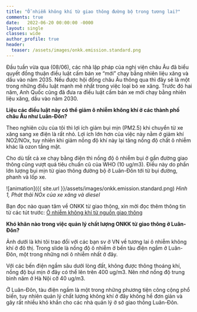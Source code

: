 ```yaml
---
title: "Ỗ nhiễm không khí từ giao thông đường bộ trong tương lai?"
comments: true
date:   2022-06-20 00:00:00 -0000
layout: single
classes: wide
author_profile: true
header:
  teaser: /assets/images/onkk.emission.standard.png
---
```


Đầu tuần vừa qua (08/06), các nhà lập pháp của nghị viện châu Âu đã biểu quyết đồng thuận điều luật cấm bán xe “mới” chạy bằng nhiên liệu xăng và dầu vào năm 2035. 
Nếu được hội đồng châu Âu thông qua thì đây sẽ là một trong những điều luật mạnh mẽ nhất trong việc loại bỏ xe xăng. 
Trước đó hai năm, Anh Quốc cũng đã đưa ra điều luật cấm bán xe mới chạy bằng nhiên liệu xăng, dầu vào năm 2030.

**Liệu các điều luật này có thể giảm ô nhiễm không khí ở các thành phố châu Âu như Luân-Đôn?**

Theo nghiên cứu của tôi thì lợi ích giảm bụi mịn (PM2.5) khi chuyển từ xe xăng sang xe điện là rất nhỏ. 
Lợi ích lớn hơn của việc này nằm ở giảm khí NO2/NOx, tuy nhiên khi giảm nồng độ khí này lại tăng nồng độ chất ô nhiễm khác là ozon tầng mặt.

Cho dù tất cả xe chạy bằng điện thì nồng độ ô nhiễm bụi ở gần đường giao thông cũng vượt quá tiêu chuẩn cũ của WHO (10 ug/m3). 
Điều này do phần lớn lượng bụi mịn từ giao thông đường bộ ở Luân-Đôn tới từ bụi đường, phanh và lốp xe. 

![animation]({{ site.url }}/assets/images/onkk.emission.standard.png) 
*Hình 1, Phát thải NOx của xe xăng và diesel*

Bạn đọc nào quan tâm về ONKK từ giao thông, xin mời đọc thêm thông tin từ các tút trước: 
[Ô nhiễm không khí từ nguồn giao thông](https://tuanvvu.github.io/onkk/2020-12-21-onkk-nguon-giaothong/)

**Khó khăn nào trong việc quản lý chất lượng ONKK từ giao thông ở Luân-Đôn?**

Ảnh dưới là khi tôi trao đổi với các bạn sv ở VN về tương lai ô nhiễm không khí ở đô thị. 
Trong slide là nồng độ ô nhiễm ở bến tàu điện ngầm ở Luân-Đôn, một trong những nơi ô nhiễm nhất ở đây. 

Với các bến điện ngầm sâu dưới lòng đất, không được thông thoáng khí, nồng độ bụi mịn ở đây có thể lên trên 400 ug/m3. 
Nên nhớ nồng độ trung bình năm ở Hà Nội cỡ 40 ug/m3.

Ở Luân-Đôn, tàu điện ngầm là một trong những phương tiện công cộng phổ biến, tuy nhiên quản lý chất lượng không khí ở đây không hề đơn giản 
và gây rất nhiều khó khắn cho các nhà quản lý ở sở giao thông Luân-Đôn.
